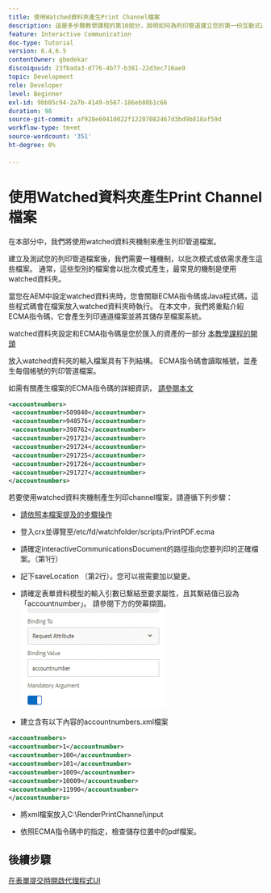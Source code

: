 ```yaml
---
title: 使用Watched資料夾產生Print Channel檔案
description: 這是多步驟教學課程的第10部分，說明如何為列印管道建立您的第一份互動式通訊檔案。 在本部分中，我們將使用watched資料夾機制來產生列印管道檔案。
feature: Interactive Communication
doc-type: Tutorial
version: 6.4,6.5
contentOwner: gbedekar
discoiquuid: 23fbada3-d776-4b77-b381-22d3ec716ae9
topic: Development
role: Developer
level: Beginner
exl-id: 9bb05c94-2a7b-4149-b567-186eb08b1c66
duration: 98
source-git-commit: af928e60410022f12207082467d3bd9b818af59d
workflow-type: tm+mt
source-wordcount: '351'
ht-degree: 0%

---
```


# 使用Watched資料夾產生Print Channel檔案

在本部分中，我們將使用watched資料夾機制來產生列印管道檔案。

建立及測試您的列印管道檔案後，我們需要一種機制，以批次模式或依需求產生這些檔案。 通常，這些型別的檔案會以批次模式產生，最常見的機制是使用watched資料夾。

當您在AEM中設定watched資料夾時，您會關聯ECMA指令碼或Java程式碼，這些程式碼會在檔案放入watched資料夾時執行。 在本文中，我們將重點介紹ECMA指令碼，它會產生列印通道檔案並將其儲存至檔案系統。

watched資料夾設定和ECMA指令碼是您於匯入的資產的一部分 [本教學課程的開頭](introduction.md)

放入watched資料夾的輸入檔案具有下列結構。 ECMA指令碼會讀取帳號，並產生每個帳號的列印管道檔案。

如需有關產生檔案的ECMA指令碼的詳細資訊， [請參閱本文](/help/forms/interactive-communications/generating-interactive-communications-print-document-using-api-tutorial-use.md)

```xml
<accountnumbers>
 <accountnumber>509840</accountnumber>
 <accountnumber>948576</accountnumber>
 <accountnumber>398762</accountnumber>
 <accountnumber>291723</accountnumber>
 <accountnumber>291724</accountnumber>
 <accountnumber>291725</accountnumber>
 <accountnumber>291726</accountnumber>
 <accountnumber>291727</accountnumber>
</accountnumbers>
```

若要使用watched資料夾機制產生列印channel檔案，請遵循下列步驟：

* [請依照本檔案提及的步驟操作](/help/forms/adaptive-forms/service-user-tutorial-develop.md)

* 登入crx並導覽至/etc/fd/watchfolder/scripts/PrintPDF.ecma

* 請確定interactiveCommunicationsDocument的路徑指向您要列印的正確檔案。（第1行）
* 記下saveLocation （第2行）。您可以視需要加以變更。
* 請確定表單資料模型的輸入引數已繫結至要求屬性，且其繫結值已設為「accountnumber」。 請參閱下方的熒幕擷圖。
  ![請求](assets/requestattributeprintchannel.gif)

* 建立含有以下內容的accountnumbers.xml檔案

```xml
<accountnumbers>
<accountnumber>1</accountnumber>
<accountnumber>100</accountnumber>
<accountnumber>101</accountnumber>
<accountnumber>1009</accountnumber>
<accountnumber>10009</accountnumber>
<accountnumber>11990</accountnumber>
</accountnumbers>
```

* 將xml檔案放入C:\RenderPrintChannel\input

* 依照ECMA指令碼中的指定，檢查儲存位置中的pdf檔案。

## 後續步驟

[在表單提交時開啟代理程式UI](./opening-agent-ui-on-form-submission.md)